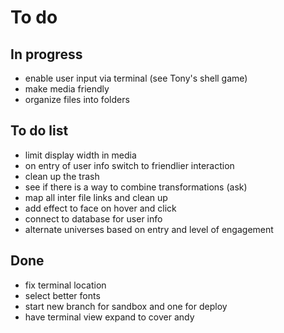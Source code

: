 # To do

## In progress
- enable user input via terminal (see Tony's shell game)
- make media friendly
- organize files into folders
## To do list
- limit display width in media
- on entry of user info switch to friendlier interaction
- clean up the trash
- see if there is a way to combine transformations (ask)
- map all inter file links and clean up
- add effect to face on hover and click
- connect to database for user info
- alternate universes based on entry and level of engagement

## Done
- fix terminal location
- select better fonts
- start new branch for sandbox and one for deploy
- have terminal view expand to cover andy